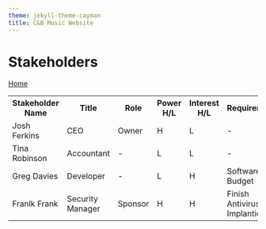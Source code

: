 ```yaml
---
theme: jekyll-theme-cayman
title: C&B Music Website
---
```


<h1> Stakeholders</h1>

<a href="https://JoshFerkins.github.io/EIT-ac-nz-ITPM5240-202051MB-c-b-torture-Website/home.html">Home</a>

<table>
  <tr>
    <th>Stakeholder Name</th>
    <th>Title</th>
    <th>Role</th>
    <th>Power H/L</th>
    <th>Interest H/L</th>
    <th>Requirements</th>
    <th>Communication</th>
  </tr>
  <tr>
    <td>Josh Ferkins</td>
    <td>CEO</td>
    <td>Owner</td>
    <td>H</td>
    <td>L</td>
    <td>-</td>
    <td>Daily Via monitoring</td>
  </tr> <tr>
    <td>Tina Robinson</td>
    <td>Accountant</td>
    <td>-</td>
    <td>L</td>
    <td>L</td>
    <td>-</td>
    <td>Finance Reports</td>
  </tr>
   <tr>
    <td>Greg Davies</td>
    <td>Developer</td>
    <td>-</td>
    <td>L</td>
    <td>H</td>
    <td>Software Budget</td>
    <td>Weekly Reports</td>
  </tr>
  <tr>
    <td>Franlk Frank</td>
    <td>Security Manager</td>
    <td>Sponsor</td>
    <td>H</td>
    <td>H</td>
    <td>Finish Antivirus Implantion</td>
    <td>Weekly Reports</td>
  </tr>
</table>
